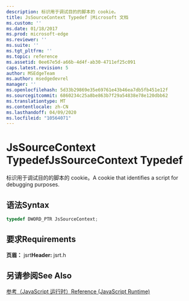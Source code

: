 ```yaml
---
description: 标识用于调试目的的脚本的 cookie。
title: JsSourceContext Typedef |Microsoft 文档
ms.custom: ''
ms.date: 01/18/2017
ms.prod: microsoft-edge
ms.reviewer: ''
ms.suite: ''
ms.tgt_pltfrm: ''
ms.topic: reference
ms.assetid: 0ee67e5d-a66b-4d4f-ab30-4711ef25c091
caps.latest.revision: 5
author: MSEdgeTeam
ms.author: msedgedevrel
manager: ''
ms.openlocfilehash: 5d33b29869e35e69761e43b46ea7db5fb451e12f
ms.sourcegitcommit: 6860234c25a8be863b7f29a54838e78e120dbb62
ms.translationtype: MT
ms.contentlocale: zh-CN
ms.lasthandoff: 04/09/2020
ms.locfileid: "10564071"
---
```

# <span data-ttu-id="d2df7-103">JsSourceContext Typedef</span><span class="sxs-lookup"><span data-stu-id="d2df7-103">JsSourceContext Typedef</span></span>
<span data-ttu-id="d2df7-104">标识用于调试目的的脚本的 cookie。</span><span class="sxs-lookup"><span data-stu-id="d2df7-104">A cookie that identifies a script for debugging purposes.</span></span>  
  
## <span data-ttu-id="d2df7-105">语法</span><span class="sxs-lookup"><span data-stu-id="d2df7-105">Syntax</span></span>  
  
```cpp  
typedef DWORD_PTR JsSourceContext;  
```  
  
## <span data-ttu-id="d2df7-106">要求</span><span class="sxs-lookup"><span data-stu-id="d2df7-106">Requirements</span></span>  
 <span data-ttu-id="d2df7-107">**页眉：** jsrt</span><span class="sxs-lookup"><span data-stu-id="d2df7-107">**Header:** jsrt.h</span></span>  
  
## <span data-ttu-id="d2df7-108">另请参阅</span><span class="sxs-lookup"><span data-stu-id="d2df7-108">See Also</span></span>  
 [<span data-ttu-id="d2df7-109">参考（JavaScript 运行时）</span><span class="sxs-lookup"><span data-stu-id="d2df7-109">Reference (JavaScript Runtime)</span></span>](../chakra-hosting/reference-javascript-runtime.md)